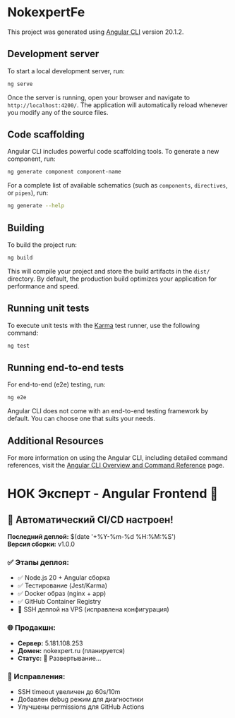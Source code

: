# NokexpertFe

This project was generated using [Angular CLI](https://github.com/angular/angular-cli) version 20.1.2.

## Development server

To start a local development server, run:

```bash
ng serve
```

Once the server is running, open your browser and navigate to `http://localhost:4200/`. The application will automatically reload whenever you modify any of the source files.

## Code scaffolding

Angular CLI includes powerful code scaffolding tools. To generate a new component, run:

```bash
ng generate component component-name
```

For a complete list of available schematics (such as `components`, `directives`, or `pipes`), run:

```bash
ng generate --help
```

## Building

To build the project run:

```bash
ng build
```

This will compile your project and store the build artifacts in the `dist/` directory. By default, the production build optimizes your application for performance and speed.

## Running unit tests

To execute unit tests with the [Karma](https://karma-runner.github.io) test runner, use the following command:

```bash
ng test
```

## Running end-to-end tests

For end-to-end (e2e) testing, run:

```bash
ng e2e
```

Angular CLI does not come with an end-to-end testing framework by default. You can choose one that suits your needs.

## Additional Resources

For more information on using the Angular CLI, including detailed command references, visit the [Angular CLI Overview and Command Reference](https://angular.dev/tools/cli) page.
# НОК Эксперт - Angular Frontend 🚀

## 🎯 Автоматический CI/CD настроен!

**Последний деплой:** $(date '+%Y-%m-%d %H:%M:%S')  
**Версия сборки:** v1.0.0

### ✅ Этапы деплоя:
- ✅ Node.js 20 + Angular сборка
- ✅ Тестирование (Jest/Karma)  
- ✅ Docker образ (nginx + app)
- ✅ GitHub Container Registry
- 🔄 SSH деплой на VPS (исправлена конфигурация)

### 🌐 Продакшн:
- **Сервер:** 5.181.108.253
- **Домен:** nokexpert.ru (планируется)
- **Статус:** 🔄 Развертывание...

### 🔧 Исправления:
- SSH timeout увеличен до 60s/10m
- Добавлен debug режим для диагностики
- Улучшены permissions для GitHub Actions

